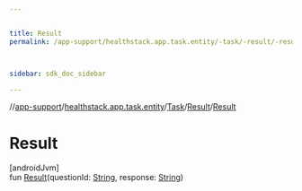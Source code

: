 ```yaml
---


title: Result
permalink: /app-support/healthstack.app.task.entity/-task/-result/-result.html



sidebar: sdk_doc_sidebar

---
```



//[app-support](/app-support.html)/[healthstack.app.task.entity](../../index.html)/[Task](../index.html)/[Result](index.html)/[Result](-result.html)



# Result



[androidJvm]\
fun [Result](-result.html)(questionId: [String](https://kotlinlang.org/api/latest/jvm/stdlib/kotlin/-string/index.html), response: [String](https://kotlinlang.org/api/latest/jvm/stdlib/kotlin/-string/index.html))






